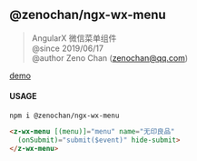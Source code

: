 ## @zenochan/ngx-wx-menu
> AngularX 微信菜单组件  
> @since  2019/06/17  
> @author Zeno Chan (zenochan@qq.com)

[demo](https://zenochan.github.io/ngx-wx-menu/)

#### USAGE

`npm i @zenochan/ngx-wx-menu`


```html
<z-wx-menu [(menu)]="menu" name="无印良品" 
  (onSubmit)="submit($event)" hide-submit>
</z-wx-menu>
```
